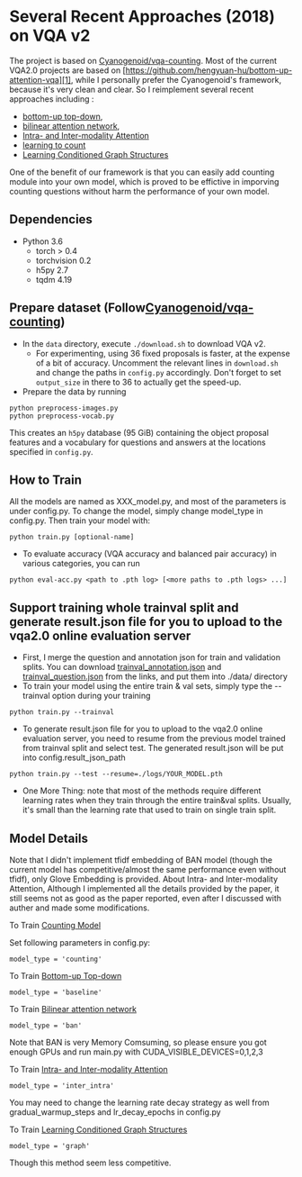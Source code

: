 # Several Recent Approaches (2018) on VQA v2

The project is based on [Cyanogenoid/vqa-counting][0]. Most of the current VQA2.0 projects are based on [https://github.com/hengyuan-hu/bottom-up-attention-vqa][1], while I personally prefer the Cyanogenoid's framework, because it's very clean and clear. So I reimplement several recent approaches including :
- [bottom-up top-down][2], 
- [bilinear attention network][3], 
- [Intra- and Inter-modality Attention][4] 
- [learning to count][5]
- [Learning Conditioned Graph Structures][6]

One of the benefit of our framework is that you can easily add counting module into your own model, which is proved to be effictive in imporving counting questions without harm the performance of your own model. 

## Dependencies

- Python 3.6
  - torch > 0.4
  - torchvision 0.2
  - h5py 2.7
  - tqdm 4.19

## Prepare dataset (Follow[Cyanogenoid/vqa-counting][0])
- In the `data` directory, execute `./download.sh` to download VQA v2.
  - For experimenting, using 36 fixed proposals is faster, at the expense of a bit of accuracy. Uncomment the relevant lines in `download.sh` and change the paths in `config.py` accordingly. Don't forget to set `output_size` in there to 36 to actually get the speed-up.
- Prepare the data by running
```
python preprocess-images.py
python preprocess-vocab.py
```
This creates an `h5py` database (95 GiB) containing the object proposal features and a vocabulary for questions and answers at the locations specified in `config.py`.

## How to Train

All the models are named as XXX_model.py, and most of the parameters is under config.py. To change the model, simply change model_type in config.py. Then train your model with:
```
python train.py [optional-name]
```
- To evaluate accuracy (VQA accuracy and balanced pair accuracy) in various categories, you can run
```
python eval-acc.py <path to .pth log> [<more paths to .pth logs> ...]
``` 

## Support training whole trainval split and generate result.json file for you to upload to the vqa2.0 online evaluation server

- First, I merge the question and annotation json for train and validation splits. You can download [trainval_annotation.json][7] and [trainval_question.json][8] from the links, and put them into ./data/ directory
- To train your model using the entire train & val sets, simply type the --trainval option during your training
```
python train.py --trainval
```
- To generate result.json file for you to upload to the vqa2.0 online evaluation server, you need to resume from the previous model trained from trainval split and select test. The generated result.json will be put into config.result_json_path
```
python train.py --test --resume=./logs/YOUR_MODEL.pth
```
- One More Thing: note that most of the methods require different learning rates when they train through the entire train&val splits. Usually, it's small than the learning rate that used to train on single train split.

## Model Details

Note that I didn't implement tfidf embedding of BAN model (though the current model has competitive/almost the same performance even without tfidf), only Glove Embedding is provided. About Intra- and Inter-modality Attention, Although I implemented all the details provided by the paper, it still seems not as good as the paper reported, even after I discussed with auther and made some modifications.

To Train [Counting Model][5]

Set following parameters in config.py:
```
model_type = 'counting'
```

To Train [Bottom-up Top-down][2]
```
model_type = 'baseline' 
```

To Train [Bilinear attention network][3]
```
model_type = 'ban' 
```
Note that BAN is very Memory Comsuming, so please ensure you got enough GPUs and run main.py with CUDA_VISIBLE_DEVICES=0,1,2,3

To Train [Intra- and Inter-modality Attention][4]
```
model_type = 'inter_intra' 
```
You may need to change the learning rate decay strategy as well from gradual_warmup_steps and lr_decay_epochs in config.py 

To Train [Learning Conditioned Graph Structures][6]
```
model_type = 'graph' 
```
Though this method seem less competitive. 

[0]: https://github.com/Cyanogenoid/vqa-counting
[1]: https://github.com/hengyuan-hu/bottom-up-attention-vqa
[2]: https://arxiv.org/abs/1707.07998
[3]: https://arxiv.org/abs/1805.07932
[4]: https://arxiv.org/abs/1812.05252
[5]: https://arxiv.org/abs/1802.05766
[6]: https://arxiv.org/abs/1806.07243
[7]: https://onedrive.live.com/embed?cid=22376FFAD72C4B64&resid=22376FFAD72C4B64%21768236&authkey=AHGPar-chbF0PuI
[8]: https://onedrive.live.com/embed?cid=22376FFAD72C4B64&resid=22376FFAD72C4B64%21768235&authkey=AJTII83FKtUN258
